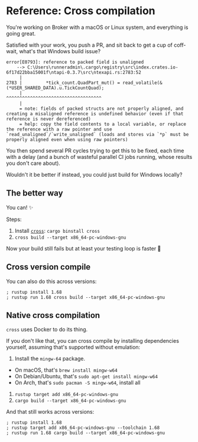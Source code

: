 # Reference: Cross compilation

You're working on Broker with a macOS or Linux system, and everything is going great.

Satisfied with your work, you push a PR, and sit back to get a cup of coff-
wait, what's that Windows build issue?

```
error[E0793]: reference to packed field is unaligned
    --> C:\Users\runneradmin\.cargo\registry\src\index.crates.io-6f17d22bba15001f\ntapi-0.3.7\src\ntexapi.rs:2783:52
     |
2783 |         *tick_count.QuadPart_mut() = read_volatile(&(*USER_SHARED_DATA).u.TickCountQuad);
     |                                                    ^^^^^^^^^^^^^^^^^^^^^^^^^^^^^^^^^^^^
     |
     = note: fields of packed structs are not properly aligned, and creating a misaligned reference is undefined behavior (even if that reference is never dereferenced)
     = help: copy the field contents to a local variable, or replace the reference with a raw pointer and use `read_unaligned`/`write_unaligned` (loads and stores via `*p` must be properly aligned even when using raw pointers)
```

You then spend several PR cycles trying to get this to be fixed, each time with a delay (and a bunch of wasteful parallel
CI jobs running, whose results you don't care about).

Wouldn't it be better if instead, you could just build for Windows locally?

## The better way

You can! ✨

Steps:

1. Install [`cross`](https://github.com/cross-rs/cross): `cargo binstall cross`
1. `cross build --target x86_64-pc-windows-gnu`

Now your build still fails but at least your testing loop is faster 🥲

## Cross version compile

You can also do this across versions:

```
; rustup install 1.68
; rustup run 1.68 cross build --target x86_64-pc-windows-gnu
```

## Native cross compilation

`cross` uses Docker to do its thing.

If you don't like that, you can cross compile by installing dependencies yourself,
assuming that's supported without emulation:

1. Install the `mingw-64` package.
  - On macOS, that's `brew install mingw-w64`
  - On Debian/Ubuntu, that's `sudo apt-get install mingw-w64`
  - On Arch, that's `sudo pacman -S mingw-w64`, install all
1. `rustup target add x86_64-pc-windows-gnu`
1. `cargo build --target x86_64-pc-windows-gnu`

And that still works across versions:

```
; rustup install 1.68
; rustup target add x86_64-pc-windows-gnu --toolchain 1.68
; rustup run 1.68 cargo build --target x86_64-pc-windows-gnu
```
